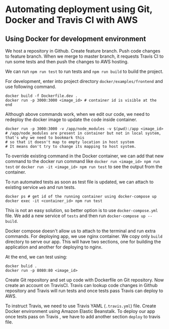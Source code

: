 # Automating deployment using Git, Docker and Travis CI with AWS

## Using Docker for development environment

We host a repository in Github. Create feature branch. Push code changes to feature branch. When we merge to master branch, it requests Travis CI to run some tests and then push the changes to AWS hosting.

We can run `npm run test` to run tests and `npm run build` to build the project.

For development, enter into project directory `docker/examples/frontend` and use following command.

```shell
docker build -f Dockerfile.dev .
docker run -p 3000:3000 <image_id> # container id is visible at the end
```

Although above commands work, when we edit our code, we need to redeploy the docker image to update the code inside container.

```shell
docker run -p 3000:3000 -v /app/node_modules -v $(pwd):/app <image_id>
# /app/node_modules are present in container but not in local system, that's why we need to bookmark this 
# so that it doesn't map to empty location in host system
# It means don't try to change its mapping to host system.
```

To override existing command in the Docker container, we can add that new command to the docker run command like `docker run <image_id> npm run test` or `docker run -it <image_id> npm run test` to see the output from the container.

To run automated tests as soon as test file is updated, we can attach to existing service `web` and run tests.

```shell
docker ps # get id of the running container using docker-compose up
docker exec -it <container_id> npm run test
```

This is not an easy solution, so better option is to use `docker-compose.yml` file. We add a new service of `tests` and then run `docker-compose up --build`.

Docker compose doesn't allow us to attach to the terminal and run extra commands. For deploying app, we use nginx container. We copy only `build` directory to serve our app. This will have two sections, one for building the application and another for deploying to nginx.

At the end, we can test using:

```shell
docker bulid .
docker run -p 8080:80 <image_id>
```

Create Git repository and set up code with Dockerfile on Git repository.
Now create an account on TravisCI. Travis can lookup code changes in Github repository and Travis will run tests and once tests pass Travis can deploy to AWS.

To instruct Travis, we need to use Travis YAML (`.travis.yml`) file. 
Create Docker environment using Amazon Elastic Beanstalk.
To deploy our app once tests pass on Travis , we have to add another section `deploy` to travis file.